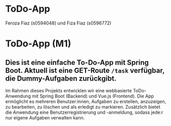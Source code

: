 # ToDo-App
Feroza Fiaz (s0594048) und Fiza Fiaz (s0596772)

# ToDo-App (M1)
Dies ist eine einfache To-Do-App mit Spring Boot.
Aktuell ist eine GET-Route `/task` verfügbar, die Dummy-Aufgaben zurückgibt.
---

Im Rahmen dieses Projekts entwicklen wir eine webbasierte ToDo-Anwendung mit Spring Boot (Backend) und Vue.js (Frontend).
Die App ermöglicht es mehreren Benutzer:innen, Aufgaben zu erstellen, anzuzeigen, zu bearbeiten, zu löschen und als erledigt zu markieren.
Zusätzlich bietet die Anwendung eine Benutzerregistrierung und -anmeldung, sodass jede:r nur eigene Aufgaben verwalten kann.

